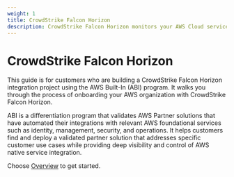 ```yaml
---
weight: 1
title: CrowdStrike Falcon Horizon
description: CrowdStrike Falcon Horizon monitors your AWS Cloud services to detect critical security issues, common configuration errors, and patterns of suspicious behavior.
---
```


# CrowdStrike Falcon Horizon

This guide is for customers who are building a CrowdStrike Falcon Horizon integration project using the AWS Built-In (ABI) program. It walks you through the process of onboarding your AWS organization with CrowdStrike Falcon Horizon.

ABI is a differentiation program that validates AWS Partner solutions that have automated their integrations with relevant AWS foundational services such as identity, management, security, and operations. It helps customers find and deploy a validated partner solution that addresses specific customer use cases while providing deep visibility and control of AWS native service integration.

Choose [Overview](/overview/index.html) to get started.
